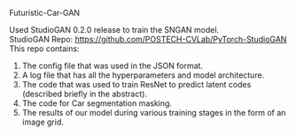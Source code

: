 Futuristic-Car-GAN

Used StudioGAN 0.2.0 release to train the SNGAN model.  
StudioGAN Repo: https://github.com/POSTECH-CVLab/PyTorch-StudioGAN   
This repo contains:  
1. The config file that was used in the JSON format.  
2. A log file that has all the hyperparameters and model architecture.  
3. The code that was used to train ResNet to predict latent codes (described briefly in the abstract).  
4. The code for Car segmentation masking.
5. The results of our model during various training stages in the form of an image grid.
